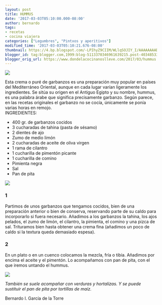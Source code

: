 ```yaml
---
layout: post
title: HUMMUS
date: '2017-03-03T05:10:00.000-08:00'
author: bernardo
tags:
- recetas
- cocina viajera
categories: ["Legumbres", "Pintxos y aperitivos"]
modified_time: '2017-03-03T05:10:21.676-08:00'
thumbnail: https://4.bp.blogspot.com/-LPIhyZ9CIIM/WLlqSOJIY_I/AAAAAAAADdE/yrZem21qrJQbCSwJ80SR8v59Xpx7hUeoACLcB/s72-c/04.JPG
blogger_id: tag:blogger.com,1999:blog-5113370346961639215.post-4034853332323918689
blogger_orig_url: https://www.dondelacocinanoslleve.com/2017/03/hummus.html
---
```


![](https://4.bp.blogspot.com/-LPIhyZ9CIIM/WLlqSOJIY_I/AAAAAAAADdE/yrZem21qrJQbCSwJ80SR8v59Xpx7hUeoACLcB/s400/04.JPG)

  
Esta crema o puré de garbanzos es una preparación muy popular en países del Mediterráneo Oriental, aunque en cada lugar varían ligeramente los ingredientes. Se sitúa su origen en el Antiguo Egipto y su nombre, hummus, es una palabra árabe que significa precisamente garbanzo. Según parece, en las recetas originales el garbanzo no se cocía, únicamente se ponía varias horas en remojo.  
INGREDIENTES:
* 400 gr. de garbanzos cocidos
* 3 cucharadas de tahina (pasta de sésamo)
* 2 dientes de ajo
* Zumo de medio limón
* 2 cucharadas de aceite de oliva virgen
* 1 rama de cilantro
* 1 cucharilla de pimentón picante
* 1 cucharilla de comino
* Pimienta negra
* Sal
* Pan de pita  

![](https://4.bp.blogspot.com/-kDcQ8X_E7aA/WLlqpcBAAkI/AAAAAAAADdI/Jyg6AS-Hf-0896j-hJJ-cLm9tkYWugCwACLcB/s320/01.JPG)

  

### 1

Partimos de unos garbanzos que tengamos cocidos, bien de una preparación anterior o bien de conserva, reservando parte de su caldo para incorporarlo si fuera necesario. Añadimos a los garbanzos la tahina, los ajos pelados, el zumo de limón, el cilantro, la pimienta, el comino y una pizca de sal. Trituramos bien hasta obtener una crema fina (añadimos un poco de caldo si la textura queda demasiado espesa).  

### 2

En un plato o en un cuenco colocamos la mezcla, fría o tibia. Añadimos por encima el aceite y el pimentón. Lo acompañamos con pan de pita, con el que iremos untando el hummus.  

![](https://3.bp.blogspot.com/-dj6x9amrLyI/WLlq_2uFncI/AAAAAAAADdM/3QRzXtyknbEcx9VUeaa9XCtYcelkGwDMQCLcB/s320/03.JPG)

  
_También se suele acompañar con verduras y hortalizas. Y se puede sustituir el pan de pita por tortillas de maíz._  
  
Bernardo I. García de la Torre
